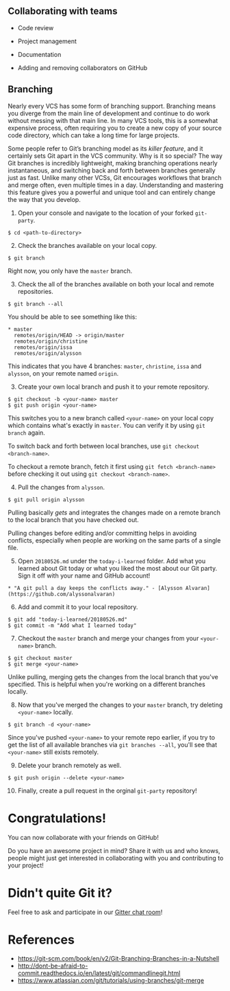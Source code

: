 ## Collaborating with teams

* Code review
* Project management
* Documentation

* Adding and removing collaborators on GitHub

## Branching

Nearly every VCS has some form of branching support. Branching means you diverge from the main line of development and continue to do work without messing with that main line. In many VCS tools, this is a somewhat expensive process, often requiring you to create a new copy of your source code directory, which can take a long time for large projects.

Some people refer to Git’s branching model as its *killer feature*, and it certainly sets Git apart in the VCS community. Why is it so special? The way Git branches is incredibly lightweight, making branching operations nearly instantaneous, and switching back and forth between branches generally just as fast. Unlike many other VCSs, Git encourages workflows that branch and merge often, even multiple times in a day. Understanding and mastering this feature gives you a powerful and unique tool and can entirely change the way that you develop.

1. Open your console and navigate to the location of your forked `git-party`.

```shell
$ cd <path-to-directory>
```

2. Check the branches available on your local copy.

```shell
$ git branch
```

Right now, you only have the `master` branch.

3. Check the all of the branches available on both your local and remote repositories.

```shell
$ git branch --all
```

You should be able to see something like this:

```shell
* master
  remotes/origin/HEAD -> origin/master
  remotes/origin/christine
  remotes/origin/issa
  remotes/origin/alysson
```

This indicates that you have 4 branches: `master`, `christine`, `issa` and `alysson`, on your remote named `origin`.

3. Create your own local branch and push it to your remote repository.

```shell
$ git checkout -b <your-name> master
$ git push origin <your-name>
```

This switches you to a new branch called `<your-name>` on your local copy which contains what's exactly in `master`. You can verify it by using `git branch` again.

To switch back and forth between local branches, use `git checkout <branch-name>`.

To checkout a remote branch, fetch it first using `git fetch <branch-name>` before checking it out using `git checkout <branch-name>`.

4. Pull the changes from `alysson`.

```shell
$ git pull origin alysson
```

Pulling basically *gets* and integrates the changes made on a remote branch to the local branch that you have checked out.

Pulling changes before editing and/or committing helps in avoiding conflicts, especially when people are working on the same parts of a single file.

5. Open `20180526.md` under the `today-i-learned` folder. Add what you learned about Git today or what you liked the most about our Git party. Sign it off with your name and GitHub account!

```shell
* "A git pull a day keeps the conflicts away." - [Alysson Alvaran](https://github.com/alyssonalvaran)
```

6. Add and commit it to your local repository.

```shell
$ git add "today-i-learned/20180526.md"
$ git commit -m "Add what I learned today"
```

7. Checkout the `master` branch and merge your changes from your `<your-name>` branch.

```shell
$ git checkout master
$ git merge <your-name>
```

Unlike pulling, merging gets the changes from the local branch that you've specified. This is helpful when you're working on a different branches locally.

8. Now that you've merged the changes to your `master` branch, try deleting `<your-name>` locally.

```shell
$ git branch -d <your-name>
```

Since you've pushed `<your-name>` to your remote repo earlier, if you try to get the list of all available branches via `git branches --all`, you'll see that `<your-name>` still exists remotely.

9. Delete your branch remotely as well.

```shell
$ git push origin --delete <your-name>
```

10. Finally, create a pull request in the orginal `git-party` repository!

# Congratulations!

You can now collaborate with your friends on GitHub!

Do you have an awesome project in mind? Share it with us and who knows, people might just get interested in collaborating with you and contributing to your project!

# Didn't quite Git it?

Feel free to ask and participate in our [Gitter chat room](https://gitter.im/WWCodeManila/Git)!

# References

* https://git-scm.com/book/en/v2/Git-Branching-Branches-in-a-Nutshell
* http://dont-be-afraid-to-commit.readthedocs.io/en/latest/git/commandlinegit.html
* https://www.atlassian.com/git/tutorials/using-branches/git-merge